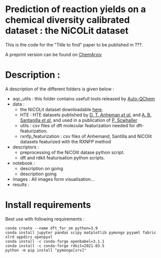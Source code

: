 # Prediction of reaction yields on a chemical diversity calibrated dataset : the NiCOLit dataset

This is the code for the "Title to find" paper to be published in ???.

A preprint version can be found on [ChemArxiv](link)

# Description :

A description of the different folders is given below :

- aqc_utils : this folder contains usefull tools released by [Auto-QChem](https://github.com/PrincetonUniversity/auto-qchem/)
- data : 
  * the NiCOLit dataset downloadable [here](https://github.com/truejulosdu13/DFT_for_SM/blob/main/data/Data_test11262021.csv).
  * HTE : HTE datasets published by [D. T. Anheman *et al.*](https://www.science.org/doi/10.1126/science.aar5169) and [A. B. Santanilla *et al.*](https://www.science.org/doi/10.1126/science.1259203) and used in a publication of [P. Scwhaller](https://rxn4chemistry.github.io/rxn_yields/)
  * utils : csv files of dft molecular featurization needed for dft-featurization.
  * rxnfp_featurization : csv files of Anhemand,  Santilla and NiCOlit datasets featurized with the RXNFP method
- descriptors :
  * preprocessing of the NiCOlit datase python script.
  * dft and rdkit featurisation python scripts.
- notebook :
  * description on going
  * description going
- images : All images form visualisation...
- results :




# Install requirements

Best use with following requirements :
```
conda create --name dft_for_sm python=3.9
conda install jupyter pandas scipy matplotlib pymongo pyyaml fabric xlrd appdirs openpyxl
conda install -c conda-forge openbabel=3.1.1
conda install -c conda-forge rdkit=2021.03.5
python -m pip install "pymongo[srv]"
```

